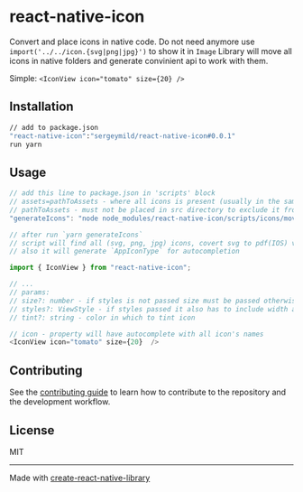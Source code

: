 # react-native-icon

Convert and place icons in native code. 
Do not need anymore use `import('../../icon.{svg|png|jpg}')` to show it in `Image`
Library will move all icons in native folders and generate convinient api to work with them.

Simple:
`<IconView icon="tomato" size={20} />`

## Installation

```sh
// add to package.json
"react-native-icon":"sergeymild/react-native-icon#0.0.1"
run yarn
```

## Usage

```js
// add this line to package.json in 'scripts' block
// assets=pathToAssets - where all icons is present (usually in the same directory where src folder)
// pathToAssets - must not be placed in src directory to exclude it from build process
"generateIcons": "node node_modules/react-native-icon/scripts/icons/move_to_native.js assets=icons"

// after run `yarn generateIcons`
// script will find all (svg, png, jpg) icons, covert svg to pdf(IOS) vector(Android) and put it to right assets directories
// also it will generate `AppIconType` for autocompletion

import { IconView } from "react-native-icon";

// ...
// params:
// size?: number - if styles is not passed size must be passed otherwise icon will not be generated
// styles?: ViewStyle - if styles passed it also has to include width and height otherwise icon will not be generated
// tint?: string - color in which to tint icon

// icon - property will have autocomplete with all icon's names
<IconView icon="tomato" size={20}  />
```

## Contributing

See the [contributing guide](CONTRIBUTING.md) to learn how to contribute to the repository and the development workflow.

## License

MIT

---

Made with [create-react-native-library](https://github.com/callstack/react-native-builder-bob)
